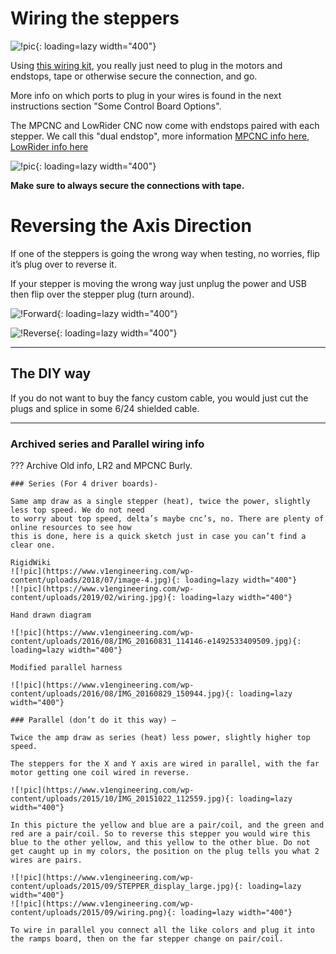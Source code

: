 # Wiring the steppers

![!pic](https://www.v1engineering.com/wp-content/uploads/2017/11/IMG_20180529_175849.jpg){: loading=lazy width="400"}

Using [this wiring kit](https://vicious1-com.myshopify.com/collections/parts/products/wiring-kit-1),
you really just need to plug in the motors and endstops, tape or otherwise secure the connection, and go.

More info on which ports to plug in your wires is found in the next instructions section "Some Control Board Options".

The MPCNC and LowRider CNC now come with endstops paired with each stepper. We call this "dual endstop", more information [MPCNC info here](../electronics/dual-endstops.md), [LowRider info here](../electronics/dual-lr.md)


![!pic](https://www.v1engineering.com/wp-content/uploads/2018/05/IMG_20180529_1806062.jpg){: loading=lazy width="400"}

**Make sure to always secure the connections with tape.**

# Reversing the Axis Direction

If one of the steppers is going the wrong way when testing, no worries, flip it’s plug over to reverse it.

If your stepper is moving the wrong way just unplug the power and USB then flip
over the stepper plug (turn around).

![!Forward](https://www.v1engineering.com/wp-content/uploads/2015/04/IMG_20150418_095805.jpg){: loading=lazy width="400"}

![!Reverse](https://www.v1engineering.com/wp-content/uploads/2015/04/IMG_20150418_095832.jpg){: loading=lazy width="400"}
___


## The DIY way

If you do not want to buy the fancy custom cable, you would just cut the plugs and
splice in some 6/24 shielded cable.

___

### Archived series and Parallel wiring info 

??? Archive
    Old info, LR2 and MPCNC Burly.

    ### Series (For 4 driver boards)-

    Same amp draw as a single stepper (heat), twice the power, slightly less top speed. We do not need
    to worry about top speed, delta’s maybe cnc’s, no. There are plenty of online resources to see how
    this is done, here is a quick sketch just in case you can’t find a clear one.

    RigidWiki
    ![!pic](https://www.v1engineering.com/wp-content/uploads/2018/07/image-4.jpg){: loading=lazy width="400"}
    ![!pic](https://www.v1engineering.com/wp-content/uploads/2019/02/wiring.jpg){: loading=lazy width="400"}

    Hand drawn diagram

    ![!pic](https://www.v1engineering.com/wp-content/uploads/2016/08/IMG_20160831_114146-e1492533409509.jpg){: loading=lazy width="400"}

    Modified parallel harness

    ![!pic](https://www.v1engineering.com/wp-content/uploads/2016/08/IMG_20160829_150944.jpg){: loading=lazy width="400"}
 
    ### Parallel (don’t do it this way) –

    Twice the amp draw as series (heat) less power, slightly higher top speed.

    The steppers for the X and Y axis are wired in parallel, with the far motor getting one coil wired in reverse.

    ![!pic](https://www.v1engineering.com/wp-content/uploads/2015/10/IMG_20151022_112559.jpg){: loading=lazy width="400"}

    In this picture the yellow and blue are a pair/coil, and the green and red are a pair/coil. So to reverse this stepper you would wire this blue to the other yellow, and this yellow to the other blue. Do not get caught up in my colors, the position on the plug tells you what 2 wires are pairs.

    ![!pic](https://www.v1engineering.com/wp-content/uploads/2015/09/STEPPER_display_large.jpg){: loading=lazy width="400"}
    ![!pic](https://www.v1engineering.com/wp-content/uploads/2015/09/wiring.png){: loading=lazy width="400"}

    To wire in parallel you connect all the like colors and plug it into the ramps board, then on the far stepper change on pair/coil.


